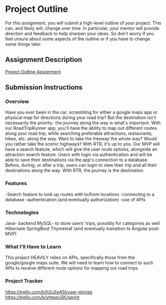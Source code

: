# Project Outline
For this assignment, you will submit a high-level outline of your project. This can, and likely will, change over time. In particular, your mentor will provide direction and feedback to help sharpen your ideas. So don't worry if you feel unsure about some aspects of the outline or if you have to change some things later.

## Assignment Description
[Project Outline Assignment](https://education.launchcode.org/liftoff/modules/assignments/project-outline)

## Submission Instructions

### Overview
Have you ever been in the car, scrambling for either a google maps app or physical map for directions during your road trip? But the destination isn't necessarily the priority- the journey along the way is what's important. With our RoadTripRunner app, you'll have the ability to map out different routes along your road trip, while searching preferable attractions, restaurants, hikes, etc. along the way. Want to take the freeway the whole way? Would you rather take the scenic highways? With RTR, it's up to you. Our MVP will have a search feature, which will give the user route options, alongside an attraction search feature. Users with login via authentication and will be able to save their destinations via the app's connection to a database. Before, during, or after a trip, users can login to view their trip and all their destinations along the way. With RTR, the journey is the destination.

### Features
-Search feature to look up routes with to/from locations
-connecting to a database
-authentication (and eventually authorization)
-use of APIs


### Technologies
Java- backend
MySQL- to store users' trips, possibly for categories as well
Hibernate
SpringBoot
Thymeleaf (and eventually transition to Angular post-MVP)

### What I'll Have to Learn
This project HEAVILY relies on APIs, specifically those from the google/google maps suite. We will need to learn how to connect to such APIs to receive different route options for mapping out road trips.

### Project Tracker
https://trello.com/b/h2uSxA5t/user-stories
https://trello.com/b/yhtpeuSK/sprint